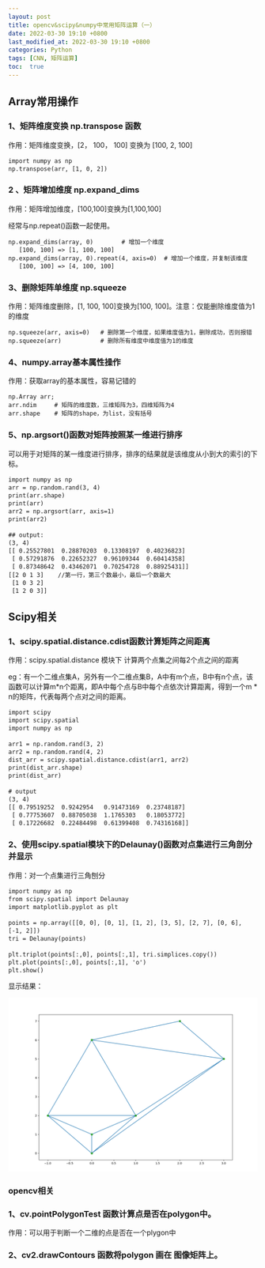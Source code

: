 ```yaml
---
layout: post
title: opencv&scipy&numpy中常用矩阵运算（一）
date: 2022-03-30 19:10 +0800
last_modified_at: 2022-03-30 19:10 +0800
categories: Python
tags: [CNN, 矩阵运算]
toc:  true
---
```


## Array常用操作

### 1、矩阵维度变换 np.transpose 函数

作用：矩阵维度变换，[2， 100， 100] 变换为 [100, 2, 100]

```
import numpy as np
np.transpose(arr, [1, 0, 2])
```

### 2 、矩阵增加维度 np.expand_dims

作用：矩阵增加维度，[100,100]变换为[1,100,100]

经常与np.repeat()函数一起使用。

```
np.expand_dims(array, 0)		# 增加一个维度
   [100, 100] => [1, 100, 100]
np.expand_dims(array, 0).repeat(4, axis=0)  # 增加一个维度，并复制该维度
   [100, 100] => [4, 100, 100]
```

### 3、删除矩阵单维度 np.squeeze

作用：矩阵维度删除，[1, 100, 100]变换为[100, 100]。注意：仅能删除维度值为1的维度

```
np.squeeze(arr, axis=0)   # 删除第一个维度，如果维度值为1，删除成功，否则报错
np.squeeze(arr)           # 删除所有维度中维度值为1的维度
```

### 4、numpy.array基本属性操作

作用：获取array的基本属性，容易记错的

```
np.Array arr;
arr.ndim     # 矩阵的维度数，三维矩阵为3，四维矩阵为4
arr.shape    # 矩阵的shape，为list，没有括号
```

### 5、np.argsort()函数对矩阵按照某一维进行排序

可以用于对矩阵的某一维度进行排序，排序的结果就是该维度从小到大的索引的下标。

```
import numpy as np
arr = np.random.rand(3, 4)
print(arr.shape)
print(arr)
arr2 = np.argsort(arr, axis=1)
print(arr2)

## output:
(3, 4)
[[ 0.25527801  0.28870203  0.13308197  0.40236823]
 [ 0.57291876  0.22652327  0.96109344  0.60414358]
 [ 0.87348642  0.43462071  0.70254728  0.88925431]]
[[2 0 1 3]    //第一行，第三个数最小，最后一个数最大
 [1 0 3 2]
 [1 2 0 3]]
```

## Scipy相关

### 1、scipy.spatial.distance.cdist函数计算矩阵之间距离

作用：scipy.spatial.distance 模块下 计算两个点集之间每2个点之间的距离

eg：有一个二维点集A，另外有一个二维点集B，A中有m个点，B中有n个点，该函数可以计算m*n个距离，即A中每个点与B中每个点依次计算距离，得到一个m * n的矩阵，代表每两个点对之间的距离。

```
import scipy
import scipy.spatial
import numpy as np

arr1 = np.random.rand(3, 2)
arr2 = np.random.rand(4, 2)
dist_arr = scipy.spatial.distance.cdist(arr1, arr2)
print(dist_arr.shape)
print(dist_arr)

# output
(3, 4)
[[ 0.79519252  0.9242954   0.91473169  0.23748187]
 [ 0.77753607  0.88705038  1.1765303   0.18053772]
 [ 0.17226682  0.22484498  0.61399408  0.74316168]]
```

### 2、使用scipy.spatial模块下的Delaunay()函数对点集进行三角剖分并显示

作用：对一个点集进行三角刨分

```
import numpy as np
from scipy.spatial import Delaunay
import matplotlib.pyplot as plt

points = np.array([[0, 0], [0, 1], [1, 2], [3, 5], [2, 7], [0, 6], [-1, 2]])
tri = Delaunay(points)

plt.triplot(points[:,0], points[:,1], tri.simplices.copy())
plt.plot(points[:,0], points[:,1], 'o')
plt.show()
```

显示结果：

![1648648957751](/Image/1648648957751.png)

### opencv相关

### 1、cv.pointPolygonTest 函数计算点是否在polygon中。

作用：可以用于判断一个二维的点是否在一个plygon中

### 2、cv2.drawContours 函数将polygon 画在 图像矩阵上。

